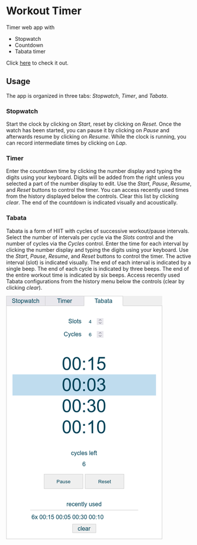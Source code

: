 # Workout Timer

Timer web app with

- Stopwatch
- Countdown
- Tabata timer

Click [here](https://swbg.github.io/JStimer/) to check it out.

## Usage

The app is organized in three tabs: _Stopwatch_, _Timer_, and _Tabata_.

### Stopwatch

Start the clock by clicking on _Start_, reset by clicking on _Reset_. Once the watch has been started, you can pause it by clicking on _Pause_ and afterwards resume by clicking on _Resume_. While the clock is running, you can record intermediate times by clicking on _Lap_.

### Timer

Enter the countdown time by clicking the number display and typing the digits using your keyboard. Digits will be added from the right unless you selected a part of the number display to edit. Use the _Start_, _Pause_, _Resume_, and _Reset_ buttons to control the timer. You can access recently used times from the history displayed below the controls. Clear this list by clicking _clear_. The end of the countdown is indicated visually and acoustically.

### Tabata

Tabata is a form of HIIT with cycles of successive workout/pause intervals. Select the number of intervals per cycle via the _Slots_ control and the number of cycles via the _Cycles_ control. Enter the time for each interval by clicking the number display and typing the digits using your keyboard. Use the _Start_, _Pause_, _Resume_, and _Reset_ buttons to control the timer. The active interval (slot) is indicated visually. The end of each interval is indicated by a single beep. The end of each cycle is indicated by three beeps. The end of the entire workout time is indicated by six beeps. Access recently used Tabata configurations from the history menu below the controls (clear by clicking _clear_).

<img src="images/tabata.jpg" width="422" height="657" alt="Tabata controls">
